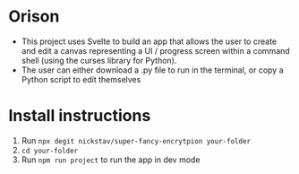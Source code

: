 # Orison
- This project uses Svelte to build an app that allows the user to create and edit a canvas representing a  UI / progress screen within a command shell (using the curses library for Python).
- The user can either download a .py file to run in the terminal, or copy a Python script to edit themselves

# Install instructions
1. Run `npx degit nickstav/super-fancy-encrytpion your-folder`
2. `cd your-folder`
3. Run `npm run project` to run the app in dev mode